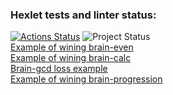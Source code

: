 ### Hexlet tests and linter status:
[![Actions Status](https://github.com/hey-hoy/python-project-lvl1/workflows/hexlet-check/badge.svg)](https://github.com/hey-hoy/python-project-lvl1/actions)
![Project Status](https://github.com/hey-hoy/python-project-lvl1/actions/workflows/main.yml/badge.svg)
<br/>
[Example of wining brain-even](https://asciinema.org/a/427076)
<br/>
[Example of wining brain-calc](https://asciinema.org/a/427126)
<br/>
[Brain-gcd loss example](https://asciinema.org/a/427169)
<br/>
[Example of wining brain-progression](https://asciinema.org/a/427173)
